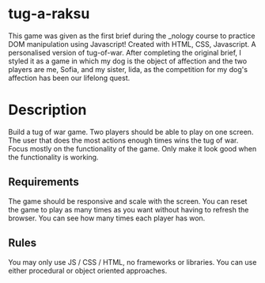 # tug-a-raksu
This game was given as the first brief during the _nology course to practice DOM manipulation using Javascript! Created with HTML, CSS, Javascript. A personalised version of tug-of-war. After completing the original brief, I styled it as a game in which my dog is the object of affection and the two players are me, Sofia, and my sister, Iida, as the competition for my dog's affection has been our lifelong quest. 

# Description
Build a tug of war game. Two players should be able to play on one screen. The user that does the most actions enough times wins the tug of war. Focus mostly on the functionality of the game. Only make it look good when the functionality is working.

## Requirements
The game should be responsive and scale with the screen. You can reset the game to play as many times as you want without having to refresh the browser. You can see how many times each player has won.

## Rules
You may only use JS / CSS / HTML, no frameworks or libraries. You can use either procedural or object oriented approaches.





